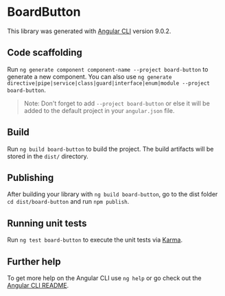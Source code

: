 # BoardButton

This library was generated with [Angular CLI](https://github.com/angular/angular-cli) version 9.0.2.

## Code scaffolding

Run `ng generate component component-name --project board-button` to generate a new component. You can also use `ng generate directive|pipe|service|class|guard|interface|enum|module --project board-button`.
> Note: Don't forget to add `--project board-button` or else it will be added to the default project in your `angular.json` file. 

## Build

Run `ng build board-button` to build the project. The build artifacts will be stored in the `dist/` directory.

## Publishing

After building your library with `ng build board-button`, go to the dist folder `cd dist/board-button` and run `npm publish`.

## Running unit tests

Run `ng test board-button` to execute the unit tests via [Karma](https://karma-runner.github.io).

## Further help

To get more help on the Angular CLI use `ng help` or go check out the [Angular CLI README](https://github.com/angular/angular-cli/blob/master/README.md).
